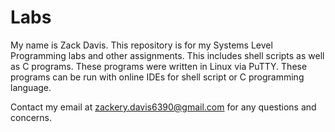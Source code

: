 # Labs


My name is Zack Davis. This repository is for my Systems Level Programming labs and other assignments. This includes shell scripts as well as C programs. These programs were written in Linux via PuTTY. These programs can be run with online IDEs for shell script or C programming language.

Contact my email at zackery.davis6390@gmail.com for any questions and concerns.
